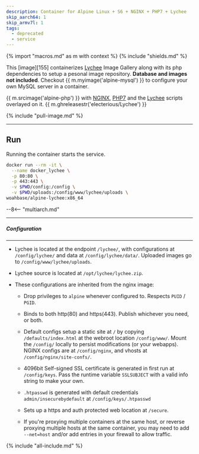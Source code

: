 ```yaml
---
description: Container for Alpine Linux + S6 + NGINX + PHP7 + Lychee
skip_aarch64: 1
skip_armv7l: 1
tags:
  - deprecated
  - service
---
```


{% import "macros.md" as m with context %}
{% include "shields.md" %}

This [image][155] containerizes [Lychee][3] Image Gallery along
with its php dependencies to setup a pesonal image repository.
**Database and images not included**. Checkout {{
m.myimage('alpine-mysql') }} to configure your own MySQL
server in a container.

{{ m.srcimage('alpine-php') }} with [NGINX][1], [PHP7][2] and the
[Lychee][4] scripts overlayed on it. {{
m.ghreleasestr('electerious/Lychee') }}

{% include "pull-image.md" %}

---
Run
---

Running the container starts the service.

``` sh
docker run --rm -it \
  --name docker_lychee \
  -p 80:80 \
  -p 443:443 \
  -v $PWD/config:/config \
  -v $PWD/uploads:/config/www/lychee/uploads \
woahbase/alpine-lychee:x86_64
```

--8<-- "multiarch.md"

---
##### Configuration
---

* Lychee is located at the endpoint `/lychee/`, with configurations
  at `/config/lychee/` and data at `/config/lychee/data/`.
  Uploaded images go to `/config/www/lychee/uploads`.

* Lychee source is located at `/opt/lychee/lychee.zip`.

* These configurations are inherited from the nginx image:

    * Drop privileges to `alpine` whenever configured to. Respects
      `PUID` / `PGID`.

    * Binds to both http(80) and https(443). Publish whichever you
      need, or both.

    * Default configs setup a static site at `/` by copying
      `/defaults/index.html` at the webroot location
      `/config/www/`.  Mount the `/config/` locally to persist
      modifications (or your webapps). NGINX configs are at
      `/config/nginx`, and vhosts at `/config/nginx/site-confs/`.

    * 4096bit Self-signed SSL certificate is generated in first
      run at `/config/keys`. Pass the runtime variable
      `SSLSUBJECT` with a valid info string to make your own.

    * `.htpasswd` is generated with default credentials
      `admin/insecurebydefault` at `/config/keys/.htpasswd`

    * Sets up a https and auth protected web location at `/secure`.

    * If you're proxying multiple containers at the same host, or
      reverse proxying multiple hosts at the same container, you
      may need to add `--net=host` and/or add entries in your
      firewall to allow traffic.

[1]: https://nginx.org
[2]: http://php.net/
[3]: https://lychee.electerious.com/
[4]: https://github.com/electerious/Lychee

{% include "all-include.md" %}
